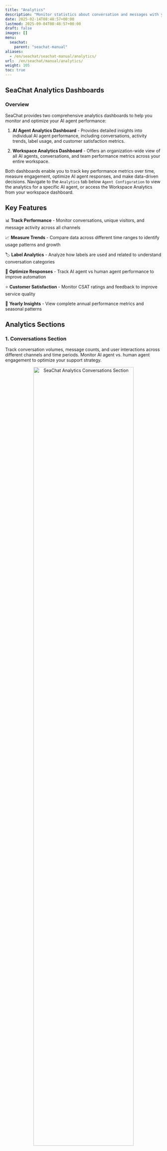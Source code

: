 ```yaml
---
title: "Analytics"
description: "Monitor statistics about conversation and messages with your AI agents and workspace over time."
date: 2025-02-14T08:48:57+00:00
lastmod: 2025-09-04T08:48:57+00:00
draft: false
images: []
menu:
  seachat:
    parent: "seachat-manual"
aliases:
  - /en/seachat/seachat-manual/analytics/
url:  /en/seachat/manual/analytics/
weight: 105
toc: true
---
```


## SeaChat Analytics Dashboards

### Overview

SeaChat provides two comprehensive analytics dashboards to help you monitor and optimize your AI agent performance:

1. **AI Agent Analytics Dashboard** - Provides detailed insights into individual AI agent performance, including conversations, activity trends, label usage, and customer satisfaction metrics.

2. **Workspace Analytics Dashboard** - Offers an organization-wide view of all AI agents, conversations, and team performance metrics across your entire workspace.

Both dashboards enable you to track key performance metrics over time, measure engagement, optimize AI agent responses, and make data-driven decisions. Navigate to the `Analytics` tab below `Agent Configuration` to view the analytics for a specific AI agent, or access the Workspace Analytics from your workspace dashboard.

## Key Features

📊 **Track Performance** - Monitor conversations, unique visitors, and message activity across all channels

📈 **Measure Trends** - Compare data across different time ranges to identify usage patterns and growth

🏷️ **Label Analytics** - Analyze how labels are used and related to understand conversation categories

🤖 **Optimize Responses** - Track AI agent vs human agent performance to improve automation

⭐ **Customer Satisfaction** - Monitor CSAT ratings and feedback to improve service quality

📅 **Yearly Insights** - View complete annual performance metrics and seasonal patterns

## Analytics Sections

### 1. Conversations Section

Track conversation volumes, message counts, and user interactions across different channels and time periods. Monitor AI agent vs. human agent engagement to optimize your support strategy.

<center>
<a style="border-radius: 0.4rem; cursor: zoom-in;" href="/images/seachat/en/analytics/analytics-conversation-section.png" target="_blank">
<img width="80%" style="border-radius: 0.4rem" src="/images/seachat/en/analytics/analytics-conversation-section.png" alt="SeaChat Analytics Conversations Section">
</a>

**Conversations Analytics Dashboard**
</center>

Key metrics include:
- Total conversations
- Message volumes and trends
- User engagement patterns
- AI agent vs human agent distribution
- Channel performance comparison

### 2. Activity Trend Section

Monitor activity patterns between AI agents and human agents across different time periods. Track messages and calls to understand workload distribution and identify peak hours.

<center>
<a style="border-radius: 0.4rem; cursor: zoom-in;" href="/images/seachat/en/analytics/analytics-activity-trend-section.png" target="_blank">
<img width="80%" style="border-radius: 0.4rem" src="/images/seachat/en/analytics/analytics-activity-trend-section.png" alt="SeaChat Analytics Activity Trend">
</a>

**Activity Trend Analysis**
</center>

Features include:
- **Calls and Messages Tabs** - Switch between viewing call activity or message activity
- **Time Unit Selection** - Choose to view trends by day, month, or year
- **Agent Comparison** - Compare AI agent vs human agent activity levels
- **Peak Hour Identification** - Identify busy periods for better resource planning

### 3. Label Usage Overview

Get insights into how many conversations each label is attached to, helping you understand the categorization of your customer interactions.

<center>
<a style="border-radius: 0.4rem; cursor: zoom-in;" href="/images/seachat/en/analytics/analytics-label-usage-overview-section.png" target="_blank">
<img width="80%" style="border-radius: 0.4rem" src="/images/seachat/en/analytics/analytics-label-usage-overview-section.png" alt="SeaChat Analytics Label Usage Overview">
</a>

**Label Usage Overview**
</center>

This section shows total conversations per label

### 4. Label Usage by Period

Analyze how label usage changes over time with detailed breakdowns by day, month, or year. Track label trends and identify patterns in conversation categorization.

<center>
<a style="border-radius: 0.4rem; cursor: zoom-in;" href="/images/seachat/en/analytics/analytics-label-usage-by-period-section.png" target="_blank">
<img width="80%" style="border-radius: 0.4rem" src="/images/seachat/en/analytics/analytics-label-usage-by-period-section.png" alt="SeaChat Analytics Label Usage by Period">
</a>

**Label Usage Trends Over Time**
</center>

Capabilities include:
- Time-based label trend analysis
- Comparison of label usage patterns
- Identification of seasonal or recurring issues
- Data export for deeper analysis

### 5. Label Relationship Analysis

Analyze how different labels appear together in conversations. Select two labels to discover overlap patterns, co-occurrence rates, and relationship insights for better label organization.

<center>
<a style="border-radius: 0.4rem; cursor: zoom-in;" href="/images/seachat/en/analytics/analytics-label-relationship-section.png" target="_blank">
<img width="100%" style="border-radius: 0.4rem" src="/images/seachat/en/analytics/analytics-label-relationship-section.png" alt="SeaChat Analytics Label Relationship Analysis">
</a>

**Label Relationship Analysis - Example: New User and Solved Labels**
</center>

This analysis helps you:
- Understand label co-occurrences
- Identify related conversation topics
- Optimize label taxonomy
- Discover hidden patterns in customer interactions

### 6. Customer Satisfaction (CSAT)

*Note: This section is only available in the AI Agent Analytics Dashboard as CSAT ratings are specific to each AI agent.*

Track customer satisfaction through star ratings and feedback comments. Monitor satisfaction rates, rating distributions, and recent customer feedback to improve service quality. Link to conversations for each comments.

<center>
<a style="border-radius: 0.4rem; cursor: zoom-in;" href="/images/seachat/en/analytics/analytics-csat-section.png" target="_blank">
<img width="80%" style="border-radius: 0.4rem" src="/images/seachat/en/analytics/analytics-csat-section.png" alt="SeaChat Analytics CSAT Dashboard">
</a>

**Customer Satisfaction Analytics**
</center>

CSAT metrics include:
- Overall satisfaction score
- Rating distribution (1-5 stars)
- Recent feedback comments
- Satisfaction trends over time
- Channel-specific satisfaction rates

### 7. Yearly Overview

View your complete yearly performance metrics including total conversations, messages, and monthly trends to understand your annual growth and seasonality patterns.

<center>
<a style="border-radius: 0.4rem; cursor: zoom-in;" href="/images/seachat/en/analytics/analytics-yearly-overview-section.png" target="_blank">
<img width="80%" style="border-radius: 0.4rem" src="/images/seachat/en/analytics/analytics-yearly-overview-section.png" alt="SeaChat Analytics Yearly Overview">
</a>

**Yearly Performance Overview**
</center>

Annual insights include:
- Total yearly conversations
- Average messages per conversation
- Monthly trend visualization
- Year-over-year comparisons
- Seasonal pattern identification
- Growth metrics and milestones

### Time Zone Configuration
Select your preferred timezone for data presentation to ensure accurate time-based analytics.

## Best Practices

1. **Regular Monitoring** - Check your analytics dashboards weekly to stay informed about trends
2. **Label Consistency** - Use consistent labeling to get meaningful insights from label analytics
3. **CSAT Follow-up** - Act on customer feedback promptly to improve satisfaction scores
4. **Peak Hour Planning** - Use activity trends to schedule human agents during busy periods
5. **Channel Optimization** - Focus resources on high-performing channels based on conversation data
